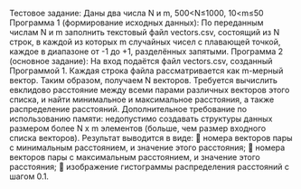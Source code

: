 Тестовое задание:
Даны два числа N и m, 500&lt;N≤1000, 10&lt;m≤50
Программа 1 (формирование исходных данных):
По переданным числам N и m заполнить текстовый файл vectors.csv, состоящий из N строк,
в каждой из которых m случайных чисел с плавающей точкой, каждое в диапазоне от -1 до +1,
разделённых запятыми.
Программа 2 (основное задание):
На вход подаётся файл vectors.csv, созданный Программой 1. Каждая строка файла
рассматривается как m-мерный вектор. Таким образом, получаем N векторов. Требуется
вычислить евклидово расстояние между всеми парами различных векторов этого списка, и найти
минимальное и максимальное расстояния, а также распределение расстояний.
Дополнительное требование по использованию памяти: недопустимо создавать
структуры данных размером более N x m элементов (больше, чем размер входного списка
векторов).
Результат выводится в виде:
 номера векторов пары с минимальным расстоянием, и значение этого расстояния;
 номера векторов пары с максимальным расстоянием, и значение этого расстояния;
 изображение гистограммы распределения расстояний с шагом 0.1.
